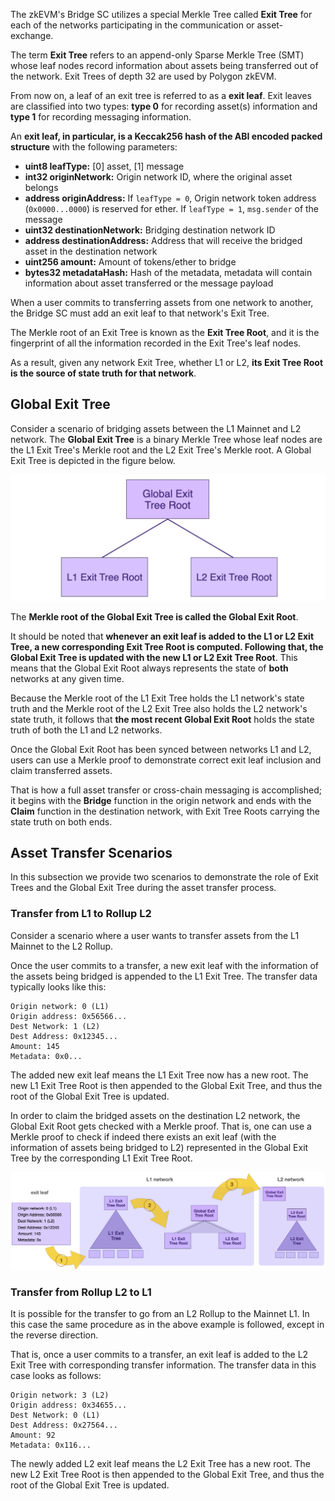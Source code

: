 The zkEVM's Bridge SC utilizes a special Merkle Tree called **Exit Tree** for each of the networks participating in the communication or asset-exchange.

The term **Exit Tree** refers to an append-only Sparse Merkle Tree (SMT) whose leaf nodes record information about assets being transferred out of the network. Exit Trees of depth 32 are used by Polygon zkEVM.

From now on, a leaf of an exit tree is referred to as a **exit leaf**. Exit leaves are classified into two types: **type 0** for recording asset(s) information and **type 1** for recording messaging information.

An **exit leaf, in particular, is a Keccak256 hash of the ABI encoded packed structure** with the following parameters:

- **uint8 leafType:** [0] asset, [1] message
- **int32 originNetwork:** Origin network ID, where the original asset belongs
- **address originAddress:** If `leafType = 0`, Origin network token address (`0x0000...0000`) is reserved for ether. If `leafType = 1`, `msg.sender` of the message
- **uint32 destinationNetwork:** Bridging destination network ID
- **address destinationAddress:** Address that will receive the bridged asset in the destination network
- **uint256 amount:** Amount of tokens/ether to bridge
- **bytes32 metadataHash:** Hash of the metadata, metadata will contain information about asset transferred or the message payload

When a user commits to transferring assets from one network to another, the Bridge SC must add an exit leaf to that network's Exit Tree.

The Merkle root of an Exit Tree is known as the **Exit Tree Root**, and it is the fingerprint of all the information recorded in the Exit Tree's leaf nodes.

As a result, given any network Exit Tree, whether L1 or L2, **its Exit Tree Root is the source of state truth for that network**.

## Global Exit Tree

Consider a scenario of bridging assets between the L1 Mainnet and L2 network. The **Global Exit Tree** is a binary Merkle Tree whose leaf nodes are the L1 Exit Tree's Merkle root and the L2 Exit Tree's Merkle root. A Global Exit Tree is depicted in the figure below.

![The L1-L2 Global Exit Tree](../../../../img/zkEVM/02pzb-global-exit-tree.png)

The **Merkle root of the Global Exit Tree is called the Global Exit Root**.

It should be noted that **whenever an exit leaf is added to the L1 or L2 Exit Tree, a new corresponding Exit Tree Root is computed. Following that, the Global Exit Tree is updated with the new L1 or L2 Exit Tree Root**. This means that the Global Exit Root always represents the state of **both** networks at any given time.

Because the Merkle root of the L1 Exit Tree holds the L1 network's state truth and the Merkle root of the L2 Exit Tree also holds the L2 network's state truth, it follows that **the most recent Global Exit Root** holds the state truth of both the L1 and L2 networks.

Once the Global Exit Root has been synced between networks L1 and L2, users can use a Merkle proof to demonstrate correct exit leaf inclusion and claim transferred assets.

That is how a full asset transfer or cross-chain messaging is accomplished; it begins with the **Bridge** function in the origin network and ends with the **Claim** function in the destination network, with Exit Tree Roots carrying the state truth on both ends.

## Asset Transfer Scenarios

In this subsection we provide two scenarios to demonstrate the role of Exit Trees and the Global Exit Tree during the asset transfer process.

### Transfer from L1 to Rollup L2

Consider a scenario where a user wants to transfer assets from the L1 Mainnet to the L2 Rollup.

Once the user commits to a transfer, a new exit leaf with the information of the assets being bridged is appended to the L1 Exit Tree. The transfer data typically looks like this:

```
Origin network: 0 (L1)
Origin address: 0x56566... 
Dest Network: 1 (L2)
Dest Address: 0x12345...
Amount: 145
Metadata: 0x0...
```

The added new exit leaf means the L1 Exit Tree now has a new root. The new L1 Exit Tree Root is then appended to the Global Exit Tree, and thus the root of the Global Exit Tree is updated.

In order to claim the bridged assets on the destination L2 network, the Global Exit Root gets checked with a Merkle proof. That is, one can use a Merkle proof to check if indeed there exists an exit leaf (with the information of assets being bridged to L2) represented in the Global Exit Tree by the corresponding L1 Exit Tree Root.

![Updating L1 Exit Tree and the Global Exit Root](../../../../img/zkEVM/03pzb-exit-leaf-add-L1-L2.png)

### Transfer from Rollup L2 to L1

It is possible for the transfer to go from an L2 Rollup to the Mainnet L1. In this case the same procedure as in the above example is followed, except in the reverse direction.

That is, once a user commits to a transfer, an exit leaf is added to the L2 Exit Tree with corresponding transfer information. The transfer data in this case looks as follows:

```
Origin network: 3 (L2)
Origin address: 0x34655... 
Dest Network: 0 (L1)
Dest Address: 0x27564...
Amount: 92
Metadata: 0x116...
```

The newly added L2 exit leaf means the L2 Exit Tree has a new root. The new L2 Exit Tree Root is then appended to the Global Exit Tree, and thus the root of the Global Exit Tree is updated.
